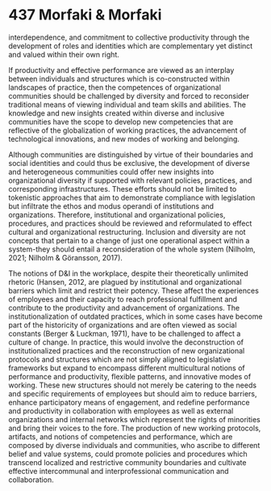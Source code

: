 # 437 Morfaki & Morfaki

interdependence, and commitment to collective productivity through the development of roles and identities which are complementary yet distinct and valued within their own right.

If productivity and effective performance are viewed as an interplay between individuals and structures which is co-constructed within landscapes of practice, then the competences of organizational communities should be challenged by diversity and forced to reconsider traditional means of viewing individual and team skills and abilities. The knowledge and new insights created within diverse and inclusive communities have the scope to develop new competencies that are reflective of the globalization of working practices, the advancement of technological innovations, and new modes of working and belonging.

Although communities are distinguished by virtue of their boundaries and social identities and could thus be exclusive, the development of diverse and heterogeneous communities could offer new insights into organizational diversity if supported with relevant policies, practices, and corresponding infrastructures. These efforts should not be limited to tokenistic approaches that aim to demonstrate compliance with legislation but infiltrate the ethos and modus operandi of institutions and organizations. Therefore, institutional and organizational policies, procedures, and practices should be reviewed and reformulated to effect cultural and organizational restructuring. Inclusion and diversity are not concepts that pertain to a change of just one operational aspect within a system-they should entail a reconsideration of the whole system (Nilholm, 2021; Nilholm & Göransson, 2017).

The notions of D&I in the workplace, despite their theoretically unlimited rhetoric (Hansen, 2012, are plagued by institutional and organizational barriers which limit and restrict their potency. These affect the experiences of employees and their capacity to reach professional fulfillment and contribute to the productivity and advancement of organizations. The institutionalization of outdated practices, which in some cases have become part of the historicity of organizations and are often viewed as social constants (Berger & Luckman, 1971), have to be challenged to affect a culture of change. In practice, this would involve the deconstruction of institutionalized practices and the reconstruction of new organizational protocols and structures which are not simply aligned to legislative frameworks but expand to encompass different multicultural notions of performance and productivity, flexible patterns, and innovative modes of working. These new structures should not merely be catering to the needs and specific requirements of employees but should aim to reduce barriers, enhance participatory means of engagement, and redefine performance and productivity in collaboration with employees as well as external organizations and internal networks which represent the rights of minorities and bring their voices to the fore. The production of new working protocols, artifacts, and notions of competencies and performance, which are composed by diverse individuals and communities, who ascribe to different belief and value systems, could promote policies and procedures which transcend localized and restrictive community boundaries and cultivate effective intercommunal and interprofessional communication and collaboration.